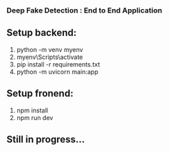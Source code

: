 ### Deep Fake Detection : End to End Application

## Setup backend: 
1. python -m venv myenv
2. myenv\Scripts\activate
3. pip install -r requirements.txt
4. python -m uvicorn main:app

## Setup fronend: 
1. npm install
2. npm run dev

## Still in progress...

